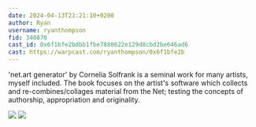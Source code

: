 ```yaml
---
date: 2024-04-13T21:21:10+0200
author: Ryan
username: ryanthompson
fid: 340870
cast_id: 0x6f1bfe2bdbb1fbe7880622e129d8cbd2be646ad6
cast: https://warpcast.com/ryanthompson/0x6f1bfe2b
---
```

'net.art generator' by Cornelia Solfrank is a seminal work for many artists, myself included. The book focuses on the artist's software which collects and re-combines/collages material from the Net; testing the concepts of authorship, appropriation and originality.  

![](https://imagedelivery.net/BXluQx4ige9GuW0Ia56BHw/a3179999-fbef-4175-faed-aaa0e1d8f600/original)
![](https://imagedelivery.net/BXluQx4ige9GuW0Ia56BHw/235714b2-3ec7-4fda-3226-1e0b9d588900/original)